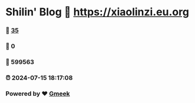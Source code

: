 # Shilin' Blog :link: https://xiaolinzi.eu.org 
### :page_facing_up: [35](https://xiaolinzi.eu.org/tag.html) 
### :speech_balloon: 0 
### :hibiscus: 599563 
### :alarm_clock: 2024-07-15 18:17:08 
### Powered by :heart: [Gmeek](https://github.com/Meekdai/Gmeek)
